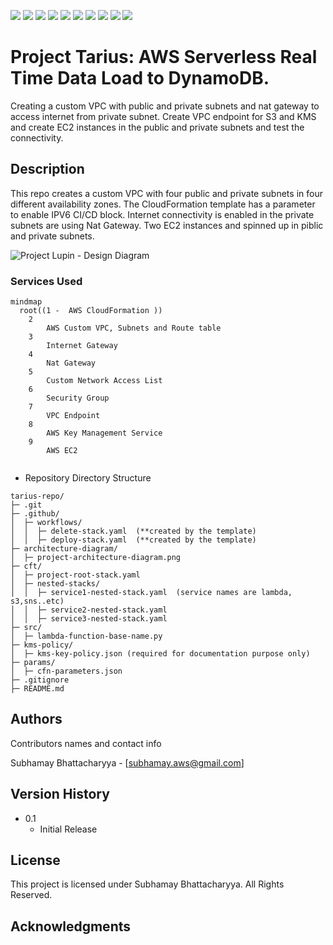 ![](https://img.shields.io/github/commit-activity/t/subhamay-bhattacharyya/0104-lupin-cft)&nbsp;![](https://img.shields.io/github/last-commit/subhamay-bhattacharyya/0104-lupin-cft)&nbsp;![](https://img.shields.io/github/release-date/subhamay-bhattacharyya/0104-lupin-cft)&nbsp;![](https://img.shields.io/github/repo-size/subhamay-bhattacharyya/0104-lupin-cft)&nbsp;![](https://img.shields.io/github/directory-file-count/subhamay-bhattacharyya/0104-lupin-cft)&nbsp;![](https://img.shields.io/github/actions/workflow/status/subhamay-bhattacharyya/0104-lupin-cft/deploy-stack.yaml)&nbsp;![](https://img.shields.io/github/issues/subhamay-bhattacharyya/0104-lupin-cft)&nbsp;![](https://img.shields.io/github/languages/top/subhamay-bhattacharyya/0104-lupin-cft)&nbsp;![](https://img.shields.io/github/commit-activity/m/subhamay-bhattacharyya/0104-lupin-cft)&nbsp;![](https://img.shields.io/endpoint?url=https://gist.githubusercontent.com/bsubhamay/b21a193b71079cfd71034ff303e7cae9/raw/0104-lupin-cft.json?)

# Project Tarius: AWS Serverless Real Time Data Load to DynamoDB.

Creating a custom VPC with public and private subnets and nat gateway to access internet from private subnet. Create VPC endpoint for S3 and KMS and create EC2 instances in the public and private subnets and test the connectivity.

## Description

This repo creates a custom VPC with four public and private subnets in four different availability zones. The CloudFormation template has a parameter to enable IPV6 CI/CD block. Internet connectivity is enabled in the private subnets are using Nat Gateway. Two EC2 instances and spinned up in piblic and private subnets.

![Project Lupin - Design Diagram](https://github.com/subhamay-bhattacharyya/0104-lupin-cft/architecture-diagram/lupin-architecture-diagram.jpg)


### Services Used
```mermaid
mindmap
  root((1 -  AWS CloudFormation ))
    2
        AWS Custom VPC, Subnets and Route table
    3
        Internet Gateway
    4
        Nat Gateway 
    5
        Custom Network Access List 
    6
        Security Group
    7   
        VPC Endpoint
    8   
        AWS Key Management Service
    9
        AWS EC2
        
```


* Repository Directory Structure
```
tarius-repo/
├─ .git
├─ .github/
│  ├─ workflows/
│  │  ├─ delete-stack.yaml  (**created by the template)
│  │  ├─ deploy-stack.yaml  (**created by the template)
├─ architecture-diagram/
│  ├─ project-architecture-diagram.png
├─ cft/
│  ├─ project-root-stack.yaml
│  ├─ nested-stacks/
│  │  ├─ service1-nested-stack.yaml  (service names are lambda, s3,sns..etc)
│  │  ├─ service2-nested-stack.yaml
│  │  ├─ service3-nested-stack.yaml
├─ src/
│  ├─ lambda-function-base-name.py
├─ kms-policy/
│  ├─ kms-key-policy.json (required for documentation purpose only)
├─ params/
│  ├─ cfn-parameters.json
├─ .gitignore
├─ README.md

```

## Authors

Contributors names and contact info

Subhamay Bhattacharyya  - [subhamay.aws@gmail.com]

## Version History

* 0.1
    * Initial Release

## License

This project is licensed under Subhamay Bhattacharyya. All Rights Reserved.

## Acknowledgments

